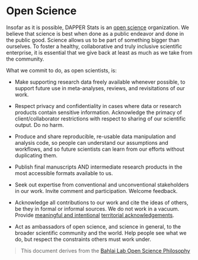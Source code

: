 # Open Science

Insofar as it is possible, DAPPER Stats is an [open science](https://en.wikipedia.org/wiki/Open_science) organization. We believe that science is best when done as a public endeavor and done in the public good. Science allows us to be part of something bigger than ourselves. To foster a healthy, collaborative and truly inclusive scientific enterprise, it is essential that we give back at least as much as we take from the community. 

What we commit to do, as open scientists, is:

* Make supporting research data freely available whenever possible, to support future use in meta-analyses, reviews, and revisitations of our work. 

* Respect privacy and confidentiality in cases where data or research products contain sensitive information. Acknowledge the primacy of client/collaborator restrictions with respect to sharing of our scientific output. Do no harm.

* Produce and share reproducible, re-usable data manipulation and analysis code, so people can understand our assumptions and workflows, and so future scientists can learn from our efforts without duplicating them.

* Publish final manuscripts AND intermediate research products in the most accessible formats available to us. 

* Seek out expertise from conventional and unconventional stakeholders in our work. Invite comment and participation. Welcome feedback.

* Acknowledge all contributions to our work and cite the ideas of others, be they in formal or informal sources. We do not work in a vacuum. Provide [meaningful and intentional](https://uwaterloo.ca/faculty-association/sites/ca.faculty-association/files/uploads/files/rethinking_the_practice_and_performance_of_indigenous_land_acknowledgement_a.pdf) [territorial acknowledgements](http://www.cbc.ca/news/canada/toronto/territorial-acknowledgements-indigenous-1.4175136). 

* Act as ambassadors of open science, and science in general, to the broader scientific community and the world. Help people see what we do, but respect the constraints others must work under.
 

> This document derives from the [Bahlai Lab Open Science Philosophy](https://github.com/BahlaiLab/Policies/blob/master/general_guidelines.md) 